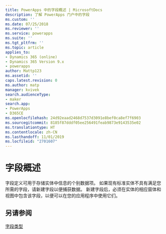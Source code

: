 ```yaml
---
title: PowerApps 中的字段概述 | MicrosoftDocs
description: 了解 PowerApps 门户中的字段
ms.custom: ''
ms.date: 07/25/2018
ms.reviewer: ''
ms.service: powerapps
ms.suite: ''
ms.tgt_pltfrm: ''
ms.topic: article
applies_to:
- Dynamics 365 (online)
- Dynamics 365 Version 9.x
- powerapps
author: Mattp123
ms.assetid: ''
caps.latest.revision: 0
ms.author: matp
manager: kvivek
search.audienceType:
- maker
search.app:
- PowerApps
- D365CE
ms.openlocfilehash: 24d92eaad2468d7537d3091e8bef0ca8ef7f6903
ms.sourcegitcommit: 8185f87dddf05ee256491feab9873e9143535e02
ms.translationtype: HT
ms.contentlocale: zh-CN
ms.lasthandoff: 11/01/2019
ms.locfileid: "2701607"
---
```

# <a name="fields-overview"></a>字段概述

字段定义可用于存储实体中信息的个别数据项。 如果现有标准实体不具有满足您所需的字段，请新建字段以便捕获数据。 新建字段后，必须在实体的相应窗体和视图中包含该字段，以便可以在您的应用程序中使用它们。

## <a name="see-also"></a>另请参阅
[字段类型](types-of-fields.md)
